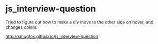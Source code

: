 # js_interview-question

Tried to figure out how to make a div move to the other side on hover, and changes colors.

http://smugfox.github.io/js_interview-question
